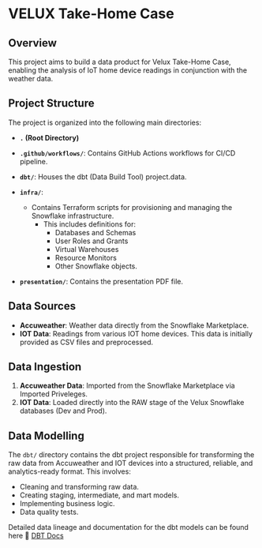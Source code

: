 # VELUX Take-Home Case

## Overview

This project aims to build a data product for Velux Take-Home Case, enabling the analysis of IoT home device readings in conjunction with the weather data. 

## Project Structure

The project is organized into the following main directories:

* **`.` (Root Directory)**
* **`.github/workflows/`**: Contains GitHub Actions workflows for CI/CD pipeline.

* **`dbt/`**: Houses the dbt (Data Build Tool) project.data.

* **`infra/`**:
  * Contains Terraform scripts for provisioning and managing the Snowflake infrastructure.
    * This includes definitions for:
      * Databases and Schemas
      * User Roles and Grants
      * Virtual Warehouses
      * Resource Monitors
      * Other Snowflake objects.

* **`presentation/`**: Contains the presentation PDF file.

## Data Sources

*   **Accuweather**: Weather data directly from the Snowflake Marketplace.
*   **IOT Data**: Readings from various IOT home devices. This data is initially provided as CSV files and preprocessed.

## Data Ingestion

1.  **Accuweather Data**: Imported from the Snowflake Marketplace via Imported Priveleges.
2.  **IOT Data**: Loaded directly into the RAW stage of the Velux Snowflake databases (Dev and Prod).

## Data Modelling

The `dbt/` directory contains the dbt project responsible for transforming the raw data from Accuweather and IOT devices into a structured, reliable, and analytics-ready format. This involves:
*   Cleaning and transforming raw data.
*   Creating staging, intermediate, and mart models.
*   Implementing business logic.
*   Data quality tests.

Detailed data lineage and documentation for the dbt models can be found here 🔗 [DBT Docs](https://spacekittie.github.io/velux_demo/)